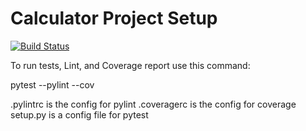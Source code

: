 # Calculator Project Setup
[![Build Status](https://app.travis-ci.com/sz376/calc2.svg?branch=pt2)](https://app.travis-ci.com/sz376/calc2)

To run tests, Lint, and Coverage report use this command:

pytest  --pylint --cov

.pylintrc is the config for pylint
.coveragerc is the config for coverage
setup.py is a config file for pytest



